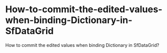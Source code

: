 # How-to-commit-the-edited-values-when-binding-Dictionary-in-SfDataGrid
How to commit the edited values when binding Dictionary in SfDataGrid?  
